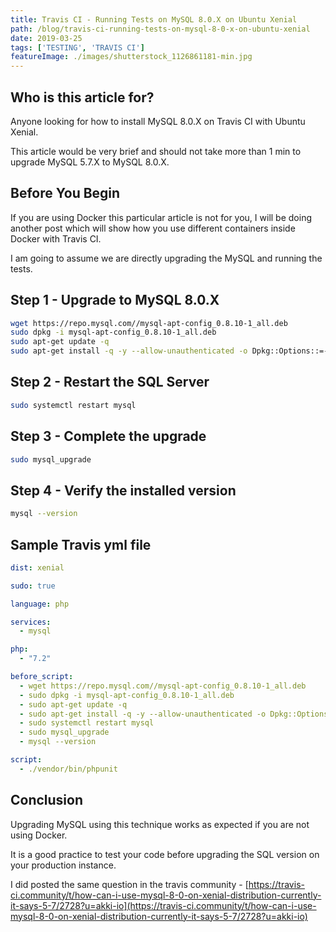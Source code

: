 ```yaml
---
title: Travis CI - Running Tests on MySQL 8.0.X on Ubuntu Xenial
path: /blog/travis-ci-running-tests-on-mysql-8-0-x-on-ubuntu-xenial
date: 2019-03-25
tags: ['TESTING', 'TRAVIS CI']
featureImage: ./images/shutterstock_1126861181-min.jpg
---
```


## Who is this article for?

Anyone looking for how to install MySQL 8.0.X on Travis CI with Ubuntu Xenial.

This article would be very brief and should not take more than 1 min to upgrade MySQL 5.7.X to MySQL 8.0.X.

## Before You Begin

If you are using Docker this particular article is not for you, I will be doing another post which will show how you use different containers inside Docker with Travis CI.

I am going to assume we are directly upgrading the MySQL and running the tests.

## Step 1 - Upgrade to MySQL 8.0.X

```bash
wget https://repo.mysql.com//mysql-apt-config_0.8.10-1_all.deb
sudo dpkg -i mysql-apt-config_0.8.10-1_all.deb
sudo apt-get update -q
sudo apt-get install -q -y --allow-unauthenticated -o Dpkg::Options::=--force-confnew mysql-server
```

## Step 2 - Restart the SQL Server

```bash
sudo systemctl restart mysql
```

## Step 3 - Complete the upgrade

```bash
sudo mysql_upgrade
```

## Step 4 - Verify the installed version

```bash
mysql --version
```

## Sample Travis yml file

```yaml
dist: xenial

sudo: true

language: php

services:
  - mysql

php:
  - "7.2"

before_script:
  - wget https://repo.mysql.com//mysql-apt-config_0.8.10-1_all.deb
  - sudo dpkg -i mysql-apt-config_0.8.10-1_all.deb
  - sudo apt-get update -q
  - sudo apt-get install -q -y --allow-unauthenticated -o Dpkg::Options::=--force-confnew mysql-server
  - sudo systemctl restart mysql
  - sudo mysql_upgrade
  - mysql --version  

script:
  - ./vendor/bin/phpunit
```

## Conclusion

Upgrading MySQL using this technique works as expected if you are not using Docker.

It is a good practice to test your code before upgrading the SQL version on your production instance.

I did posted the same question in the travis community - [https://travis-ci.community/t/how-can-i-use-mysql-8-0-on-xenial-distribution-currently-it-says-5-7/2728?u=akki-io](https://travis-ci.community/t/how-can-i-use-mysql-8-0-on-xenial-distribution-currently-it-says-5-7/2728?u=akki-io)

